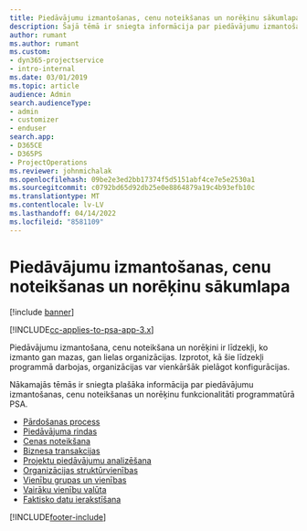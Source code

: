 ```yaml
---
title: Piedāvājumu izmantošanas, cenu noteikšanas un norēķinu sākumlapa
description: Šajā tēmā ir sniegta informācija par piedāvājumu izmantošanu, cenu noteikšanu un norēķiniem.
author: rumant
ms.author: rumant
ms.custom:
- dyn365-projectservice
- intro-internal
ms.date: 03/01/2019
ms.topic: article
audience: Admin
search.audienceType:
- admin
- customizer
- enduser
search.app:
- D365CE
- D365PS
- ProjectOperations
ms.reviewer: johnmichalak
ms.openlocfilehash: 09be2e3ed2bb17374f5d5151abf4ce7e5e2530a1
ms.sourcegitcommit: c0792bd65d92db25e0e8864879a19c4b93efb10c
ms.translationtype: MT
ms.contentlocale: lv-LV
ms.lasthandoff: 04/14/2022
ms.locfileid: "8581109"
---
```

# <a name="quoting-pricing-and-billing-home-page"></a>Piedāvājumu izmantošanas, cenu noteikšanas un norēķinu sākumlapa

[!include [banner](../includes/psa-now-project-operations.md)]

[!INCLUDE[cc-applies-to-psa-app-3.x](../includes/cc-applies-to-psa-app-3x.md)]

Piedāvājumu izmantošana, cenu noteikšana un norēķini ir līdzekļi, ko izmanto gan mazas, gan lielas organizācijas. Izprotot, kā šie līdzekļi programmā darbojas, organizācijas var vienkāršāk pielāgot konfigurācijas.

Nākamajās tēmās ir sniegta plašāka informācija par piedāvājumu izmantošanas, cenu noteikšanas un norēķinu funkcionalitāti programmatūrā PSA.

- [Pārdošanas process](basic-sales-process.md)
- [Piedāvājuma rindas](basic-quote-lines.md)
- [Cenas noteikšana](basic-pricing.md)
- [Biznesa transakcijas](basic-business-transactions.md)
- [Projektu piedāvājumu analizēšana](basic-analyzing-quotes.md)
- [Organizācijas struktūrvienības](advanced-organizational.md)
- [Vienību grupas un vienības](advanced-units.md)
- [Vairāku vienību valūta](advanced-currency.md)
- [Faktisko datu ierakstīšana](advanced-actuals.md)


[!INCLUDE[footer-include](../includes/footer-banner.md)]
